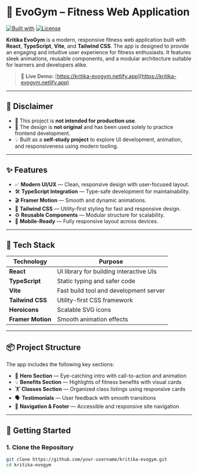 # 💪 EvoGym – Fitness Web Application

[![Built with](https://img.shields.io/badge/Built%20with-React%20%26%20TypeScript-61DAFB?style=flat-square&logo=react)](https://react.dev/)
[![License](https://img.shields.io/badge/license-MIT-green?style=flat-square)](LICENSE)

**Kritika EvoGym** is a modern, responsive fitness web application built with **React**, **TypeScript**, **Vite**, and **Tailwind CSS**. The app is designed to provide an engaging and intuitive user experience for fitness enthusiasts. It features sleek animations, reusable components, and a modular architecture suitable for learners and developers alike.

> 🔗 **Live Demo:** [https://kritika-evogym.netlify.app](https://kritika-evogym.netlify.app)

---
## 📌 Disclaimer

- 🧪 This project is **not intended for production use**.
- 🎨 The design is **not original** and has been used solely to practice frontend development.
- 💡 Built as a **self-study project** to explore UI development, animation, and responsiveness using modern tooling.

---

## ✨ Features

- ✅ **Modern UI/UX** — Clean, responsive design with user-focused layout.
- 🛠️ **TypeScript Integration** — Type-safe development for maintainability.
- 🎬 **Framer Motion** — Smooth and dynamic animations.
- 🎨 **Tailwind CSS** — Utility-first styling for fast and responsive design.
- ♻️ **Reusable Components** — Modular structure for scalability.
- 📱 **Mobile-Ready** — Fully responsive layout across devices.

---

## 🧱 Tech Stack

| Technology     | Purpose                                  |
|----------------|------------------------------------------|
| **React**      | UI library for building interactive UIs |
| **TypeScript** | Static typing and safer code             |
| **Vite**       | Fast build tool and development server   |
| **Tailwind CSS** | Utility-first CSS framework           |
| **Heroicons**  | Scalable SVG icons                       |
| **Framer Motion** | Smooth animation effects             |

---

## 📦 Project Structure

The app includes the following key sections:

- 🎯 **Hero Section** — Eye-catching intro with call-to-action and animation
- 💡 **Benefits Section** — Highlights of fitness benefits with visual cards
- 🏋️ **Classes Section** — Organized class listings using responsive cards
- 🗣️ **Testimonials** — User feedback with smooth transitions
- 🔗 **Navigation & Footer** — Accessible and responsive site navigation

---

## 🚀 Getting Started

### 1. Clone the Repository

```bash
git clone https://github.com/your-username/kritika-evogym.git
cd kritika-evogym
